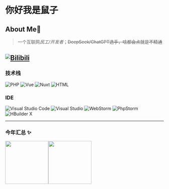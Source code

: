 # 你好我是鼠子

## About Me🙂
 > 一个互联网*民工/开发者*；~~DeepSeek/ChatGPT选手，啥都会点就是不精通~~

[![Bilibili](https://img.shields.io/badge/Bilibili-@Tomori%E3%82%9E-blue)](https://space.bilibili.com/435502585)
---

### 技术栈
 ![PHP](https://img.shields.io/badge/-PHP-333333?style=flat&logo=php)
 ![Vue](https://img.shields.io/badge/-Vue-333333?style=flat&logo=vuedotjs)
 ![Nuxt](https://img.shields.io/badge/-Nuxt-333333?style=flat&logo=nuxt)
 ![HTML](https://img.shields.io/badge/-HTML-333333?style=flat&logo=HTML5)

### IDE
 ![Visual Studio Code](https://img.shields.io/badge/Visual%20Studio%20Code-0078d7.svg)
 ![Visual Studio](https://img.shields.io/badge/Visual%20Studio-5C2D91.svg)
 ![WebStorm](https://img.shields.io/badge/WebStorm-blue)
 ![PhpStorm](https://img.shields.io/badge/PhpStorm-darkorchid)
 ![HBuilder X](https://img.shields.io/badge/HBuilder%20X-008000.svg)
 
---

### 今年汇总 ✨

<img align="" height="137px" src="https://github-readme-stats.vercel.app/api?username=ShuShuicu&hide_title=true&hide_border=true&show_icons=true&include_all_commits=true&line_height=21&bg_color=0,EC6C6C,FFD479,FFFC79,73FA79&theme=graywhite&locale=cn" /><img align="" height="137px" src="http://github-readme-stats.vercel.app/api/top-langs/?username=ShuShuicu&hide_title=true&hide_border=true&layout=compact&bg_color=0,73FA79,73FDFF,D783FF&theme=graywhite&locale=cn" />
